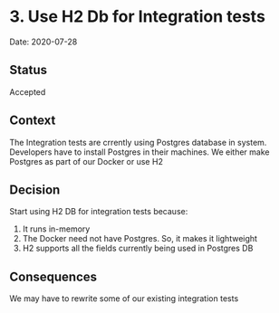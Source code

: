 # 3. Use H2 Db for Integration tests

Date: 2020-07-28

## Status

Accepted

## Context

The Integration tests are crrently using Postgres database in system. Developers have to install Postgres in their machines. We either make Postgres as part of our Docker or use H2

## Decision

Start using H2 DB for integration tests because:
1. It runs in-memory
2. The Docker need not have Postgres. So, it makes it lightweight
3. H2 supports all the fields currently being used in Postgres DB

## Consequences

We may have to rewrite some of our existing integration tests

